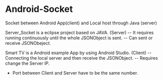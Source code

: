 # Android-Socket
Socket between Android App(client) and Local host through Java (server)

Server_Socket is a eclipse project based on JAVA. (Server)
  -- It requires running continuously until the whole JSONObject is sent.
  -- Can sent or receive JSONObeject.
 
Smart TV is a Android example App by using Android Studio. (Client)
  -- Connecting the local server and then receive the JSONObject.
  -- Requires change the Server IP.
  
  
 * Port between Client and Server have to be the same number. 
